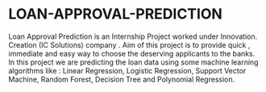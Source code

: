# LOAN-APPROVAL-PREDICTION
Loan Approval Prediction is an Internship Project worked under Innovation. Creation (IC Solutions) company . Aim of this project is to provide quick , immediate and easy way to choose the deserving applicants to the banks. In this project we are predicting the loan data using some machine learning algorithms like : Linear Regression, Logistic Regression, Support Vector Machine, Random Forest, Decision Tree and Polynomial Regression.
